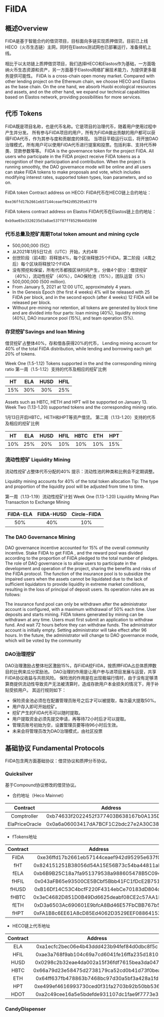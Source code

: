 # FilDA

## 概述Overview
FilDA是基于智能合约的借贷项目，目标面向多链实现质押借贷。目前已上线HECO（火币生态链）主网，同时在Elastos测试网也已部署运行，准备择机上线。

相比于以太坊链上质押借贷项目，我们选择HECO和Elastos作为基础，一方面吸纳火币生态资源和资产，另一方面基于Elastos网络扩展技术能力，为提供更多服务提供可能性。
FilDA is a cross-chain open money market. Compared with other lending project on the Ethereum chain, we choose HECO and Elastos as the base chain. On the one hand, we absorb Huobi ecological resources and assets, and on the other hand, we expand our technical capabilities based on Elastos network, providing possibilities for more services.


## 代币 Tokens
FilDA既是项目名称，也是代币名称。它是项目的治理代币，随着用户使用过程中产生并分发。
所有参与FilDA项目的用户，所有为FilDA做出贡献的用户都可以获得FilDA代币，作为其参与度和贡献度的体现。
当项目平稳运行以后，将开放DAO治理模式，所有用户可以使用FilDA代币进行提案和投票。包括利率、支持代币种类、贷款参数等等。
FilDA is the governance token for the project FilDA. All users who participate in the FilDA project receive FilDA tokens as a recognition of their participation and contribution. When the project is running smoothly, the DAO governance mode will be online and all users can stake FilDA tokens to make proposals and vote, which includes modifying interest rates, supported token types, loan parameters, and so on.


FilDA token Contract address on HECO:
FilDA代币在HECO链上合约地址：
```
0xe36ffd17b2661eb57144ceaef942d95295e637f0
```

FilDA tokens contract address on Elastos
FilDA代币在Elastos链上合约地址：
```
0xb9ae03e3320235d3a8ae537f87ff8529b445b590
```

### 代币总量及挖矿周期Total token amount and mining cycle
- 500,000,000 (5亿)
- 从2021年1月5日12点（UTC）开始，大约4年
- 创世阶段（前4周）将释放4%，每个区块释放25个FilDA，第二阶段（4周之后）每个区块将释放12个FilDA
- 没有预挖和保留，所有代币都按区块时间产生，分做4个部分：借贷挖矿（40%），流动性挖矿（40%），DAO保险池（15%），团队运营（5%）
- 500,000,000 (500 million).
- From January 5, 2021 at 12:00 UTC, approximately 4 years.
- In the Genesis Epoch (the first 4 weeks) 4% will be released with 25 FilDA per block, and in the second epoch (after 4 weeks) 12 FilDA will be released per block.
- Without pre-mining nor retention, all tokens are generated by block time and are divided into four parts: loan mining (40%), liquidity mining (40%), DAO insurance pool (15%), and team operation (5%).


### 存贷挖矿Savings and loan Mining
借贷挖矿占整体40%，存和借各获得20%的代币，
Lending mining account for 40% of the total FilDA distribution, while lending and borrowing each get 20% of tokens.


Week One (1.5-1.12)
Tokens supported in the  and the corresponding mining ratio
第一周（1.5-1.12）支持的代币及相应的挖矿比例

|    HT    |    ELA    |    HUSD    |    HFIL    |
| :------: | :-------: | :--------: | :--------: |
|   15%    |    30%    |    30%     |     25%    |



Assets such as HBTC, HETH and HPT will be supported on January 13. 
Week Two (1.13-1.20) supported tokens and the corresponding mining ratio.

1月13日开启HBTC，HETH和HPT等资产借贷。
第二周（1.13-1.20）支持的代币及相应的挖矿比例

|    HT    |    ELA    |    HUSD    |    HFIL    |   HBTC    |    ETH    |     HPT    |
| :------: | :-------: | :--------: | :--------: | :-------: | :--------: | :--------: |
|   10%    |    25%    |    20%     |     10%    |    10%    |    10%     |     15%    |



### 

### 流动性挖矿  Liquidity Mining
流动性挖矿占整体代币分配的40%
提示：流动性池的种类和比例会不定期调整。

Liquidity mining accounts for 40% of the total token allocation 
Tip: The type and proportion of the liquidity pool will be adjusted from time to time.

第一周（1.13-1.19）流动性挖矿计划
Week One (1.13-1.20) Liquidity Mining Plan Transaction to Exchange Mining

| FilDA-ELA | FilDA-HUSD | Circle-FilDA |
| :-------: | :--------: | :----------: |
|    50%    |     40%    |     10%      |



### The DAO Governance Mining
DAO governance incentive accounted for 15% of the overall community incentive. Stake FilDA to get FilDA , and the reward pool was divided according to the proportion of FilDA pledged to the total number of pledges. The role of DAO governance is to allow users to participate in the development and operation of the project, sharing the benefits and risks of the FilDA protocol. The function of the insurance pool is to subsidize the impaired users when the assets cannot be liquidated due to the lack of sufficient liquidators to provide liquidity in extreme market conditions, resulting in the loss of principal of deposit users. Its operation rules are as follows:

The insurance fund pool can only be withdrawn after the administrator account is configured, with a maximum withdrawal of 50% each time.
User deposits and starts mining.
FilDA tokens generated by mining can be withdrawn at any time.
Users must first submit an application to withdraw fund. And wait 72 hours before they can withdraw funds.
The administrator account is initially empty. Setting administrator will take effect after 96 hours.
In the future, the administrator will change to DAO governance mode, which will be voted by the community


### DAO治理挖矿
DAO治理激励占整体社区激励15%，存FilDA挖FilDA，按质押FilDA占总体质押数目的比例来瓜分奖励池。
DAO治理的作用是让用户参与进项目发展与运营，共享FilDA协议收益与共担风险。
保险池的作用是在出现极端行情时，由于没有足够清算商提供流动性导致资产无法被清算时，造成存款用户本金损失的情况下，用于补贴受损用户。
其运行规则如下：
- 保险资金池必须在在配置管理员账号之后才可以被提取，每次最大提取50%。
- 用户存入即可开始挖矿。
- 挖矿产生的FilDA代币可以随时提取。
- 用户提取资金必须先提交申请，再等待72小时后才可以提取。
- 管理员账号初始为空，设置管理员要等待96小时后生效。
- 未来会将管理员改为DAO治理模式，由社区投票

## 基础协议 Fundamental Protocols
FilDA包含两方面基础协议：借贷协议和质押分币协议。

### Quicksilver
基于Compound协议修改的借贷协议。

- 合约地址（Heco Mainnet） 

|       Contract       |                  Address                   |
| :------------------: | :----------------------------------------: |
| Comptroller | 0xb74633f2022452f377403B638167b0A135DB096d |
| ElaPriceOracle | 0x0a6a06003417dA7BCF1C2bdc27e2A30C38EfF4Ad |

- fTokens地址

|       Contract       |                  Address                   |
| :------------------: | :----------------------------------------: |
| FilDA | 0xe36ffd17b2661eb57144ceaef942d95295e637f0 |
| fHT | 0x824151251B38056d54A15E56B73c54ba44811aF8 |
| fELA | 0xb6B9B25C18a7fa951379538a988605478B5C0940 |
| fHFIL | 0x043aFB65e93500CE5BCbf5Bbb41FC1fDcE2B7518 |
| fHUSD | 0xB16Df14C53C4bcfF220F4314ebCe70183dD804c0 |
| fHBTC | 0x3eC4682D851D0B49Dd6625deabf08CE2c57AA1E8 |
| fETH | 0xD3a6503Ac690601E9bfcA8Bd46E57FbCBB767b5D |
| fHPT | 0xFA1B8c6EE61A8cD85Ed4062D3529EEF088641539 |

- HECO链上代币地址

|       Contract       |                  Address                   |
| :------------------: | :----------------------------------------: |
| ELA | 0xa1ecfc2bec06e4b43ddd423b94fef84d0dbc8f5c |
| HFIL | 0xae3a768f9ab104c69a7cd6041fe16ffa235d1810 |
| HUSD | 0x0298c2b32eae4da002a15f36fdf7615bea3da047 |
| HBTC | 0x66a79d23e58475d2738179ca52cd0b41d73f0bea |
| ETH | 0x64ff637fb478863b7468bc97d30a5bf3a428a1fd |
| HPT | 0xe499ef4616993730ced0f31fa2703b92b50bb536 |
| HDOT | 0xa2c49cee16a5e5bdefde931107dc1fae9f7773e3 |

### CandyDispenser
